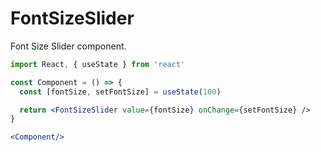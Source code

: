 # FontSizeSlider

Font Size Slider component.

```jsx
import React, { useState } from 'react'

const Component = () => {
  const [fontSize, setFontSize] = useState(100)

  return <FontSizeSlider value={fontSize} onChange={setFontSize} />
}

<Component/>
```
